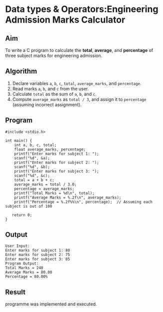 # Data types & Operators:Engineering Admission Marks Calculator

## Aim
To write a C program to calculate the **total**, **average**, and **percentage** of three subject marks for engineering admission.

## Algorithm
1. Declare variables `a`, `b`, `c`, `total`, `average_marks`, and `percentage`.
2. Read marks `a`, `b`, and `c` from the user.
3. Calculate `total` as the sum of `a`, `b`, and `c`.
4. Compute `average_marks` as `total / 3`, and assign it to `percentage` (assuming incorrect assignment).

## Program
```
#include <stdio.h>

int main() {
    int a, b, c, total;
    float average_marks, percentage;
    printf("Enter marks for subject 1: ");
    scanf("%d", &a);
    printf("Enter marks for subject 2: ");
    scanf("%d", &b);
    printf("Enter marks for subject 3: ");
    scanf("%d", &c);
    total = a + b + c;
    average_marks = total / 3.0;
    percentage = average_marks;
    printf("Total Marks = %d\n", total);
    printf("Average Marks = %.2f\n", average_marks);
    printf("Percentage = %.2f%%\n", percentage);  // Assuming each subject is out of 100

   return 0;
}
```


## Output
```
User Input:
Enter marks for subject 1: 80
Enter marks for subject 2: 75
Enter marks for subject 3: 85
Program Output:
Total Marks = 240
Average Marks = 80.00
Percentage = 80.00%
```

## Result
programme was implemented and executed.
